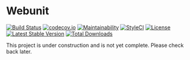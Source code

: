 # Webunit

[![Build Status](https://travis-ci.org/themichaelhall/webunit.svg?branch=master)](https://travis-ci.org/themichaelhall/webunit)
[![codecov.io](https://codecov.io/gh/themichaelhall/webunit/coverage.svg?branch=master)](https://codecov.io/gh/themichaelhall/webunit?branch=master)
[![Maintainability](https://api.codeclimate.com/v1/badges/003b86f21b519df7a8a2/maintainability)](https://codeclimate.com/github/themichaelhall/webunit/maintainability)
[![StyleCI](https://styleci.io/repos/119093998/shield?style=flat)](https://styleci.io/repos/119093998)
[![License](https://poser.pugx.org/michaelhall/webunit/license)](https://packagist.org/packages/michaelhall/webunit)
[![Latest Stable Version](https://poser.pugx.org/michaelhall/webunit/v/stable)](https://packagist.org/packages/michaelhall/webunit)
[![Total Downloads](https://poser.pugx.org/michaelhall/webunit/downloads)](https://packagist.org/packages/michaelhall/webunit)

This project is under construction and is not yet complete. Please check back later.